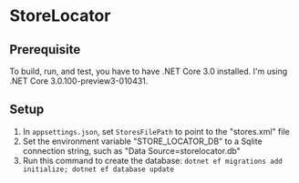 # StoreLocator

## Prerequisite

To build, run, and test, you have to have .NET Core 3.0 installed. I'm using .NET Core 3.0.100-preview3-010431.

## Setup

1. In `appsettings.json`, set `StoresFilePath` to point to the "stores.xml" file
2. Set the environment variable "STORE_LOCATOR_DB" to a Sqlite connection string, such as "Data Source=storelocator.db"
3. Run this command to create the database: `dotnet ef migrations add initialize; dotnet ef database update`
